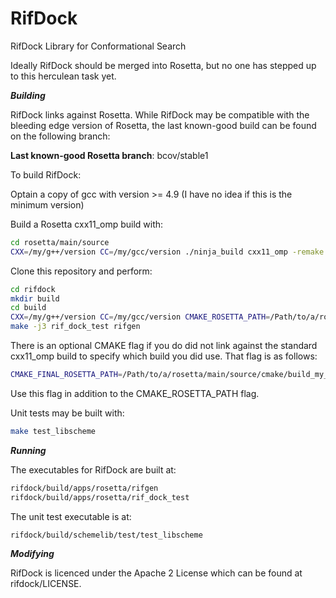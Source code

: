 # RifDock
RifDock Library for Conformational Search

Ideally RifDock should be merged into Rosetta, but no one has stepped up to this herculean task yet.

***Building***

RifDock links against Rosetta. While RifDock may be compatible with the bleeding edge version of Rosetta, the last known-good build can be found on the following branch:

<b>Last known-good Rosetta branch</b>: bcov/stable1

To build RifDock:

Optain a copy of gcc with version >= 4.9 (I have no idea if this is the minimum version)

Build a Rosetta cxx11_omp build with:  
```bash
cd rosetta/main/source  
CXX=/my/g++/version CC=/my/gcc/version ./ninja_build cxx11_omp -remake  
```

Clone this repository and perform:  
```bash
cd rifdock  
mkdir build  
cd build  
CXX=/my/g++/version CC=/my/gcc/version CMAKE_ROSETTA_PATH=/Path/to/a/rosetta/main cmake .. -DCMAKE_BUILD_TYPE=Release  
make -j3 rif_dock_test rifgen  
```

There is an optional CMAKE flag if you do did not link against the standard cxx11_omp build to specify which build you did use. That flag is as follows:  
```bash
CMAKE_FINAL_ROSETTA_PATH=/Path/to/a/rosetta/main/source/cmake/build_my_custom_build_type  
```

Use this flag in addition to the CMAKE_ROSETTA_PATH flag.

Unit tests may be built with:  
```bash
make test_libscheme  
```

***Running***

The executables for RifDock are built at:  
```bash
rifdock/build/apps/rosetta/rifgen  
rifdock/build/apps/rosetta/rif_dock_test  
```

The unit test executable is at:  
```bash
rifdock/build/schemelib/test/test_libscheme  
```


***Modifying***

RifDock is licenced under the Apache 2 License which can be found at rifdock/LICENSE.

